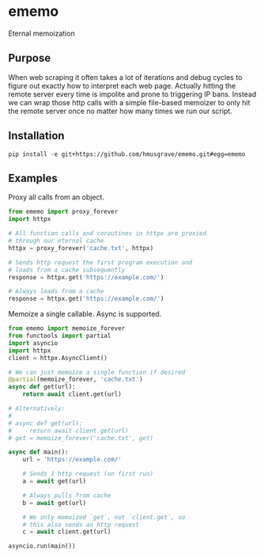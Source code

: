 # ememo

Eternal memoization

## Purpose

When web scraping it often takes a lot of iterations and debug cycles to figure
out exactly how to interpret each web page. Actually hitting the remote server
every time is impolite and prone to triggering IP bans. Instead we can wrap
those http calls with a simple file-based memoizer to only hit the remote
server once no matter how many times we run our script.

## Installation

```
pip install -e git+https://github.com/hmusgrave/ememo.git#egg=ememo
```

## Examples

Proxy all calls from an object.

```python
from ememo import proxy_forever
import httpx

# All function calls and coroutines in httpx are proxied
# through our eternal cache
httpx = proxy_forever('cache.txt', httpx)

# Sends http request the first program execution and
# loads from a cache subsequently
response = httpx.get('https://example.com/')

# Always loads from a cache
response = httpx.get('https://example.com/')
```

Memoize a single callable. Async is supported.

```python
from ememo import memoize_forever
from functools import partial
import asyncio
import httpx
client = httpx.AsyncClient()

# We can just memoize a single function if desired
@partial(memoize_forever, 'cache.txt')
async def get(url):
    return await client.get(url)

# Alternatively:
# 
# async def get(url):
#     return await client.get(url)
# get = memoize_forever('cache.txt', get)

async def main():
    url = 'https://example.com/'

    # Sends 1 http request (on first run)
    a = await get(url)

    # Always pulls from cache
    b = await get(url)

    # We only memoized `get`, not `client.get`, so
    # this also sends an http request
    c = await client.get(url)

asyncio.run(main())
```
